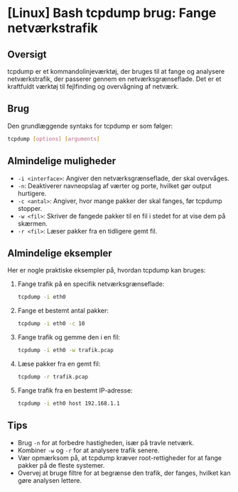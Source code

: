 # [Linux] Bash tcpdump brug: Fange netværkstrafik

## Oversigt
tcpdump er et kommandolinjeværktøj, der bruges til at fange og analysere netværkstrafik, der passerer gennem en netværksgrænseflade. Det er et kraftfuldt værktøj til fejlfinding og overvågning af netværk.

## Brug
Den grundlæggende syntaks for tcpdump er som følger:

```bash
tcpdump [options] [arguments]
```

## Almindelige muligheder
- `-i <interface>`: Angiver den netværksgrænseflade, der skal overvåges.
- `-n`: Deaktiverer navneopslag af værter og porte, hvilket gør output hurtigere.
- `-c <antal>`: Angiver, hvor mange pakker der skal fanges, før tcpdump stopper.
- `-w <fil>`: Skriver de fangede pakker til en fil i stedet for at vise dem på skærmen.
- `-r <fil>`: Læser pakker fra en tidligere gemt fil.

## Almindelige eksempler
Her er nogle praktiske eksempler på, hvordan tcpdump kan bruges:

1. Fange trafik på en specifik netværksgrænseflade:
   ```bash
   tcpdump -i eth0
   ```

2. Fange et bestemt antal pakker:
   ```bash
   tcpdump -i eth0 -c 10
   ```

3. Fange trafik og gemme den i en fil:
   ```bash
   tcpdump -i eth0 -w trafik.pcap
   ```

4. Læse pakker fra en gemt fil:
   ```bash
   tcpdump -r trafik.pcap
   ```

5. Fange trafik fra en bestemt IP-adresse:
   ```bash
   tcpdump -i eth0 host 192.168.1.1
   ```

## Tips
- Brug `-n` for at forbedre hastigheden, især på travle netværk.
- Kombiner `-w` og `-r` for at analysere trafik senere.
- Vær opmærksom på, at tcpdump kræver root-rettigheder for at fange pakker på de fleste systemer.
- Overvej at bruge filtre for at begrænse den trafik, der fanges, hvilket kan gøre analysen lettere.